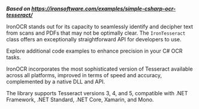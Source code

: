 ***Based on <https://ironsoftware.com/examples/simple-csharp-ocr-tesseract/>***

IronOCR stands out for its capacity to seamlessly identify and decipher text from scans and PDFs that may not be optimally clear. The `IronTesseract` class offers an exceptionally straightforward API for developers to use.

Explore additional code examples to enhance precision in your C# OCR tasks.

IronOCR incorporates the most sophisticated version of Tesseract available across all platforms, improved in terms of speed and accuracy, complemented by a native DLL and API.

The library supports Tesseract versions 3, 4, and 5, compatible with .NET Framework, .NET Standard, .NET Core, Xamarin, and Mono.
